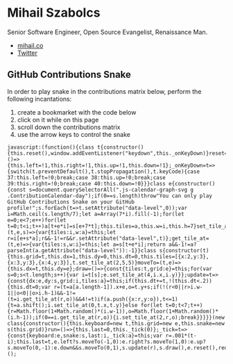 Mihail Szabolcs
===============
Senior Software Engineer, Open Source Evangelist, Renaissance Man.

- [mihail.co][1]
- [Twitter][2]

GitHub Contributions Snake
--------------------------
In order to play snake in the contributions matrix below, perform the following incantations:

1. create a bookmarket with the code below
2. click on it while on this page
3. scroll down the contributions matrix
4. use the arrow keys to control the snake

```javascrupt
javascript:(function(){class t{constructor(){this.reset(),window.addEventListener("keydown",this._onKeyDown)}reset=()=>{this.left=!1,this.right=!1,this.up=!1,this.down=!1};_onKeyDown=t=>{switch(t.preventDefault(),t.stopPropagation(),t.keyCode){case 37:this.left=!0;break;case 38:this.up=!0;break;case 39:this.right=!0;break;case 40:this.down=!0}}}class e{constructor(){const s=document.querySelectorAll(".js-calendar-graph-svg g .ContributionCalendar-day");if(0==s.length)throw"You can only play GitHub Contributions Snake on your GitHub profile!";s.forEach(t=>t.setAttribute("data-level",0));var i=Math.ceil(s.length/7);let a=Array(7*i).fill(-1);for(let e=0;e<7;e++)for(let t=0;t<i;t++)a[t+e*i]=s[e+7*t];this.tiles=a,this.w=i,this.h=7}set_tile_at=(t,e,s)=>{var{tiles:i,w:a}=this;let r=i[e+s*a];r&&-1!=r&&r.setAttribute("data-level",t)};get_tile_at=(t,e)=>{var{tiles:s,w:i}=this;let a=s[t+e*i];return a&&-1!=a?parseInt(a.getAttribute("data-level")):-1}}class s{constructor(t){this.grid=t,this.dx=1,this.dy=0,this.dt=0,this.tiles=[{x:2,y:3},{x:3,y:3},{x:4,y:3}],t.set_tile_at(2,5,5)}moveTo=(t,e)=>{this.dx=t,this.dy=e};draw=()=>{const{tiles:t,grid:e}=this;for(var s=0;s<t.length;s++){var i=t[s];e.set_tile_at(4,i.x,i.y)}};update=t=>{const{dx:e,dy:s,grid:i,tiles:a}=this;if(this.dt+=t,!(this.dt<.2)){this.dt=0;var r=(t=a[a.length-1]).x+e,o=t.y+s;if(!(r<0||r>i.w-1||o<0||o>i.h-1)&&-1!=(t=i.get_tile_at(r,o))&&4!=t)if(a.push({x:r,y:o}),t<=1){t=a.shift();i.set_tile_at(0,t.x,t.y)}else for(let t=0;t<7;t++){r=Math.floor(1+Math.random()*(i.w-1)),o=Math.floor(1+Math.random()*(i.h-1));if(0==i.get_tile_at(r,o)){i.set_tile_at(2,r,o);break}}}}}(new class{constructor(){this.keyboard=new t,this.grid=new e,this.snake=new s(this.grid)}run=()=>{this.last=0,this._tick(0)};_tick=t=>{const{keyboard:e,snake:s,last:i,_tick:a}=this;var r=.001*(t-i);this.last=t,e.left?s.moveTo(-1,0):e.right?s.moveTo(1,0):e.up?s.moveTo(0,-1):e.down&&s.moveTo(0,1),s.update(r),s.draw(),e.reset(),requestAnimationFrame(a)}}).run()})();
```

[1]: https://mihail.co
[2]: https://twitter.com/c0d3rguy
